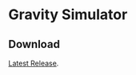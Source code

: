 # Gravity Simulator

## Download
[Latest Release](https://github.com/DanielEnglisch/GravitySimulator/releases/latest).
